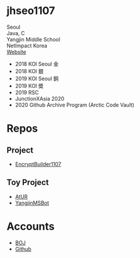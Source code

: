 # jhseo1107
Seoul  
Java, C  
Yangjin Middle School  
NetImpact Korea  
[Website](https://jhseo1107.kro.kr)
  
- 2018 KOI Seoul 金  
- 2018 KOI 銀
- 2019 KOI Seoul 銅
- 2019 KOI 奬 
- 2019 RSC
- JunctionXAsia 2020
- 2020 Github Archive Program (Arctic Code Vault)  


# Repos
## Project
- [EncryptBuilder1107](https://github.com/jhseo1107/EncryptBuilder1107)
## Toy Project
- [AtUR](https://github.com/jhseo1107/AtUR)  
- [YangjinMSBot](https://github.com/jhseo1107/YangjinMSBot)

# Accounts
- [BOJ](https://acmicpc.net/user/jhseo1107)  
- [Github](https://github.com/jhseo1107)  
